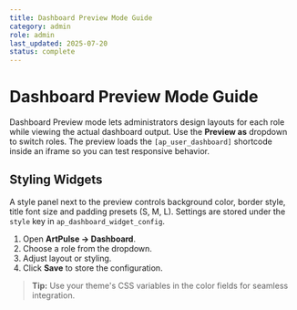 ```yaml
---
title: Dashboard Preview Mode Guide
category: admin
role: admin
last_updated: 2025-07-20
status: complete
---
```


# Dashboard Preview Mode Guide

Dashboard Preview mode lets administrators design layouts for each role while viewing the actual dashboard output. Use the **Preview as** dropdown to switch roles. The preview loads the `[ap_user_dashboard]` shortcode inside an iframe so you can test responsive behavior.

## Styling Widgets

A style panel next to the preview controls background color, border style, title font size and padding presets (S, M, L). Settings are stored under the `style` key in `ap_dashboard_widget_config`.

1. Open **ArtPulse → Dashboard**.
2. Choose a role from the dropdown.
3. Adjust layout or styling.
4. Click **Save** to store the configuration.

> **Tip:** Use your theme's CSS variables in the color fields for seamless integration.

